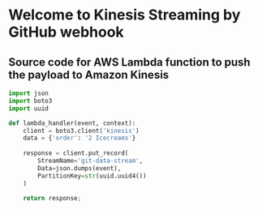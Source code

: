 # Welcome to Kinesis Streaming by GitHub webhook


## Source code for AWS Lambda function to push the payload to Amazon Kinesis

```py
import json
import boto3
import uuid 

def lambda_handler(event, context):
    client = boto3.client('kinesis')
    data = {'order': '2 Icecreams'}
    
    response = client.put_record(
        StreamName='git-data-stream',
        Data=json.dumps(event),
        PartitionKey=str(uuid.uuid4())
    )
    
    return response;
 ```
